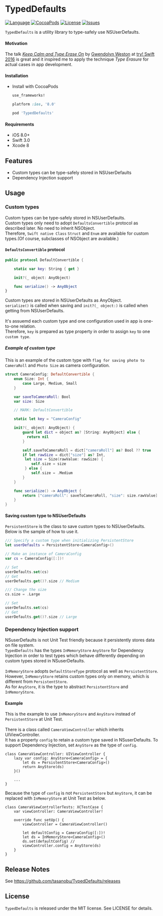 TypedDefaults
===

[![Language](http://img.shields.io/badge/language-swift-brightgreen.svg?style=flat
)](https://developer.apple.com/swift)
[![CocoaPods](https://img.shields.io/cocoapods/v/TypedDefaults.svg)]()
[![License](http://img.shields.io/badge/license-MIT-lightgrey.svg?style=flat
)](http://mit-license.org)
[![Issues](https://img.shields.io/github/issues/tasanobu/TypedDefaults.svg?style=flat
)](https://github.com/tasanobu/TypedDefaults/issues?state=open)

`TypedDefaults` is a utility library to type-safely use NSUserDefaults.

#### Motivation
The talk *[Keep Calm and Type Erase On](https://realm.io/news/tryswift-gwendolyn-weston-type-erasure/)* by [Gwendolyn Weston](https://github.com/gwengrid) at [try! Swift 2016](http://www.tryswiftconf.com) is great and it inspired me to apply the technique *Type Erasure* for actual cases in app development.

#### Installation
- Install with CocoaPods

  ```ruby
  use_frameworks!

  platform :ios, '8.0'

  pod 'TypedDefaults'
  ```

#### Requirements
- iOS 8.0+
- Swift 3.0
- Xcode 8

## Features
- Custom types can be type-safely stored in NSUserDefaults
- Dependency Injection support

## Usage

### Custom types
Custom types can be type-safely stored in NSUserDefaults.<br/>
Custom types only need to adopt `DefaultsConvertible` protocol as described later. No need to inherit NSObject.<br/>
Therefore, `Swift native Class` `Struct` and `Enum` are available for custom types.(Of course, subclasses of NSObject are available.)  

#### `DefaultsConvertible` protocol
```swift
public protocol DefaultConvertible {

    static var key: String { get }

    init?(_ object: AnyObject)

    func serialize() -> AnyObject
}
```

Custom types are stored in NSUserDefaults as AnyObject.<br/>
`serialize()` is called when saving and `init?(_ object:)` is called when getting from NSUserDefaults.<br/>
<br/>
It's assuemd each custom type and one configuration used in app is one-to-one relation.<br/>
Therefore, `key` is prepared as type property in order to assign `key` to one `custom type`.

##### Example of custom type
This is an example of the custom type with `flag for saving photo to CameraRoll` and `Photo Size` as camera configuration.

```swift
struct CameraConfig: DefaultConvertible {
    enum Size: Int {
        case Large, Medium, Small
    }

    var saveToCameraRoll: Bool
    var size: Size

    // MARK: DefaultConvertible

    static let key = "CameraConfig"

    init?(_ object: AnyObject) {
        guard let dict = object as? [String: AnyObject] else {
          return nil
        }

        self.saveToCameraRoll = dict["cameraRoll"] as? Bool ?? true
        if let rawSize = dict["size"] as? Int,
         let size = Size(rawValue: rawSize) {
            self.size = size
         } else {
            self.size = .Medium
        }
    }

    func serialize() -> AnyObject {
        return ["cameraRoll": saveToCameraRoll, "size": size.rawValue]
    }
}
```

#### Saving custom type to NSUserDefaults
`PersistentStore` is the class to save custom types to NSUserDefaults.<br/>
Below is the sample of how to use it.

```swift
/// Specify a custom type when initializing PersistentStore
let userDefaults = PersistentStore<CameraConfig>()

// Make an instance of CameraConfig
var cs = CameraConfig([:])!

// Set
userDefaults.set(cs)
// Get
userDefaults.get()?.size // Medium

/// Change the size
cs.size = .Large

// Set
userDefaults.set(cs)
// Get
userDefaults.get()?.size // Large
```

### Dependency Injection support
NSuserDefaults is not Unit Test friendly because it persistently stores data on file system.<br/>
`TypedDefaults` has the types `InMemoryStore` `AnyStore` for Dependency Injection in order to test types which behave differently depending on custom types stored in NSuserDefaults.<br/>
<br/>
`InMemoryStore` adopts `DefaultStoreType` protocol as well as `PersistentStore`. <br/>
However, `InMemoryStore` retains custom types only on memory, which is different from `PersistentStore`.<br/>
As for `AnyStore`, it is the type to abstract `PersistentStore` and `InMemoryStore`.

#### Example
This is the example to use `InMemoryStore` and `AnyStore` instead of `PersistentStore` at Unit Test.<br/>
<br/>
There is a class called `CameraViewController` which inherits UIViewController.<br/>
It has a property `config` to retain a custom type saved in NSuserDefaults. To support Dependency Injection, set `AnyStore` as the type of `config`.

```
class CameraViewController: UIViewController {
    lazy var config: AnyStore<CameraConfig> = {
        let ds = PersistentStore<CameraConfig>()
        return AnyStore(ds)
    }()

    ...
}
```

Because the type of `config` is not `PersistentStore` but `AnyStore`, it can be replaced with `InMemoryStore` at Unit Test as below.

```
class CameraViewControllerTests: XCTestCase {
    var viewController: CameraViewController!

    override func setUp() {
        viewController = CameraViewController()

        let defaultConfig = CameraConfig([:])!
        let ds = InMemoryStore<CameraConfig>()
        ds.set(defaultConfig) //
        viewController.config = AnyStore(ds)
    }
}
```

## Release Notes
See https://github.com/tasanobu/TypedDefaults/releases

## License
`TypedDefaults` is released under the MIT license. See LICENSE for details.
